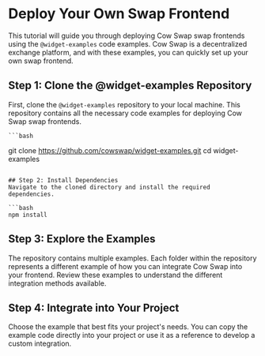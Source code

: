 # Deploy Your Own Swap Frontend 


This tutorial will guide you through deploying Cow Swap swap frontends using the `@widget-examples` code examples. Cow Swap is a decentralized exchange platform, and with these examples, you can quickly set up your own swap frontend.


## Step 1: Clone the @widget-examples Repository

First, clone the `@widget-examples` repository to your local machine. This repository contains all the necessary code examples for deploying Cow Swap swap frontends.
    
    ```bash
git clone https://github.com/cowswap/widget-examples.git
cd widget-examples
```

## Step 2: Install Dependencies
Navigate to the cloned directory and install the required dependencies.
    
```bash
npm install
```

## Step 3: Explore the Examples

The repository contains multiple examples. Each folder within the repository represents a different example of how you can integrate Cow Swap into your frontend. Review these examples to understand the different integration methods available.


## Step 4: Integrate into Your Project

Choose the example that best fits your project's needs. You can copy the example code directly into your project or use it as a reference to develop a custom integration.

